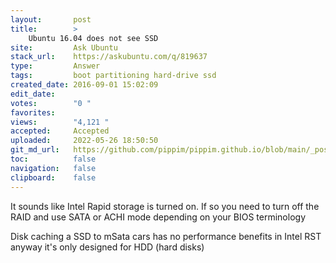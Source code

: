 ```yaml
---
layout:       post
title:        >
    Ubuntu 16.04 does not see SSD
site:         Ask Ubuntu
stack_url:    https://askubuntu.com/q/819637
type:         Answer
tags:         boot partitioning hard-drive ssd
created_date: 2016-09-01 15:02:09
edit_date:    
votes:        "0 "
favorites:    
views:        "4,121 "
accepted:     Accepted
uploaded:     2022-05-26 18:50:50
git_md_url:   https://github.com/pippim/pippim.github.io/blob/main/_posts/2016/2016-09-01-Ubuntu-16.04-does-not-see-SSD.md
toc:          false
navigation:   false
clipboard:    false
---
```


It sounds like Intel Rapid storage is turned on. If so you need to turn off the RAID and use SATA or ACHI mode depending on your BIOS terminology

Disk caching a SSD to mSata cars has no performance benefits in Intel RST anyway it's only designed for HDD (hard disks)
